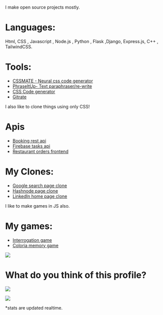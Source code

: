 I make open source projects mostly.

# Languages:

Html, CSS , Javascript , Node.js , Python , Flask ,Django, Express.js, C++ , TailwindCSS.


# Tools:

+ [CSSMATE - Neural css code generator](https://github.com/abhiprojectz/CSSMATE)
+ [PhraseItUp- Text paraphraser/re-write](https://github.com/abhiprojectz/PhraseItUp)
+ [CSS Code generator](https://github.com/abhiprojectz/CSS-Generator)
+ [Gitrate](https://github.com/abhiprojectz/gitrate)

I also like to clone things using only CSS!

# Apis 

+ [Booking rest api](https://github.com/abhiprojectz/Booking-Rest-Api)
+ [Firebase tasks api](https://github.com/abhiprojectz/one17Task)
+ [Restaurant orders frontend](http://anicode.in/tasks/)

# My Clones:

+ [Google search page clone](https://github.com/abhiprojectz/Google-search-clone)
+ [Hashnode page clone](https://github.com/abhiprojectz/hashnode-frontend-clone)
+ [LinkedIn home page clone]()

I like to make games in JS also.

# My games:

+ [Interrogation game](https://github.com/abhiprojectz/Interrogation-game)
+ [Coloria memory game]()


![](https://gpvc.arturio.dev/abhiprojectz)


# What do you think of this profile?

[![](https://gitrate.herokuapp.com/happy?ref=abhiprojectz.abhiprojectz)](https://gitrate.herokuapp.com/happy/done?ref=abhiprojectz.abhiprojectz)

[![](https://gitrate.herokuapp.com/unhappy?ref=abhiprojectz.abhiprojectz)](https://gitrate.herokuapp.com/unhappy/done?ref=abhiprojectz.abhiprojectz)


*stats are updated realtime. 
